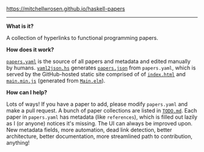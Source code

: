 https://mitchellwrosen.github.io/haskell-papers

---

**What is it?**

A collection of hyperlinks to functional programming papers.

**How does it work?**

[`papers.yaml`](papers.yaml) is the source of all papers and metadata and edited
manually by humans. [`yaml2json.hs`](yaml2json.hs) generates
[`papers.json`](papers.json) from `papers.yaml`, which is served by the
GitHub-hosted static site comprised of of [`index.html`](index.html) and
[`main.min.js`](main.min.js) (generated from [`Main.elm`](Main.elm)).

**How can I help?**

Lots of ways! If you have a paper to add, please modify `papers.yaml` and make a
pull request. A bunch of paper collections are listed in [`TODO.md`](TODO.md).
Each paper in `papers.yaml` has metadata (like `references`), which is filled
out lazily as I (or anyone) notices it's missing. The UI can always be improved
upon. New metadata fields, more automation, dead link detection, better
architecture, better documentation, more streamlined path to contribution,
anything!
